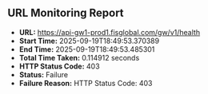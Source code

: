 ## URL Monitoring Report

- **URL:** https://api-gw1-prod1.fisglobal.com/gw/v1/health
- **Start Time:** 2025-09-19T18:49:53.370389
- **End Time:** 2025-09-19T18:49:53.485301
- **Total Time Taken:** 0.114912 seconds
- **HTTP Status Code:** 403
- **Status:** Failure
- **Failure Reason:** HTTP Status Code: 403
